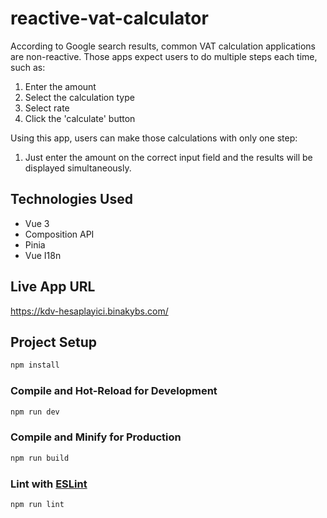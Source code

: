 # reactive-vat-calculator

According to Google search results, common VAT calculation applications are non-reactive. Those apps expect users to do multiple steps each time, such as:

1. Enter the amount
1. Select the calculation type
1. Select rate
1. Click the 'calculate' button

Using this app, users can make those calculations with only one step:

1. Just enter the amount on the correct input field and the results will be displayed simultaneously.

## Technologies Used

- Vue 3
- Composition API
- Pinia
- Vue I18n

## Live App URL

https://kdv-hesaplayici.binakybs.com/

## Project Setup

```sh
npm install
```

### Compile and Hot-Reload for Development

```sh
npm run dev
```

### Compile and Minify for Production

```sh
npm run build
```

### Lint with [ESLint](https://eslint.org/)

```sh
npm run lint
```
